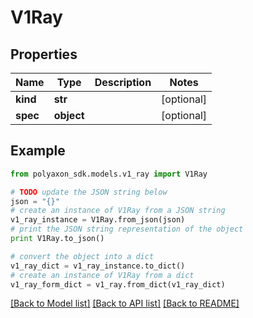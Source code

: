 # V1Ray


## Properties
Name | Type | Description | Notes
------------ | ------------- | ------------- | -------------
**kind** | **str** |  | [optional] 
**spec** | **object** |  | [optional] 

## Example

```python
from polyaxon_sdk.models.v1_ray import V1Ray

# TODO update the JSON string below
json = "{}"
# create an instance of V1Ray from a JSON string
v1_ray_instance = V1Ray.from_json(json)
# print the JSON string representation of the object
print V1Ray.to_json()

# convert the object into a dict
v1_ray_dict = v1_ray_instance.to_dict()
# create an instance of V1Ray from a dict
v1_ray_form_dict = v1_ray.from_dict(v1_ray_dict)
```
[[Back to Model list]](../README.md#documentation-for-models) [[Back to API list]](../README.md#documentation-for-api-endpoints) [[Back to README]](../README.md)


